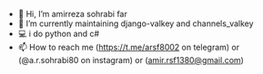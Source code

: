 - 👋 Hi, I’m amirreza sohrabi far
- 🌱 I’m currently maintaining django-valkey and channels_valkey
- 💻 i do python and c# 
- 📫 How to reach me (https://t.me/arsf8002 on telegram) or (@a.r.sohrabi80 on instagram) or (amir.rsf1380@gmail.com)
